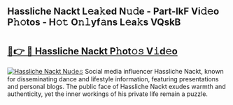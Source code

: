 ## Hassliche Nackt L𝚎a𝚔ed N𝚞𝚍e - Part-lkF Vi𝚍𝚎o P𝚑𝚘tos - H𝚘𝚝 O𝚗𝚕yf𝚊ns L𝚎a𝚔s VQskB

# <h2><a href="http://kfai1e2.oniu.top/?m=Hassliche+Nackt">🔗👉 🔴 Hassliche Nackt P𝚑ot𝚘𝚜 V𝚒d𝚎o</a></h2>

[![Hassliche Nackt Nu𝚍e𝚜](https://i.imgur.com/0qMVB7G.gif)](http://kfai1e2.oniu.top/?m=Hassliche+Nackt)
Social media influencer Hassliche Nackt, known for disseminating dance and lifestyle information, featuring presentations and personal blogs. The public face of Hassliche Nackt exudes warmth and authenticity, yet the inner workings of his private life remain a puzzle.  

